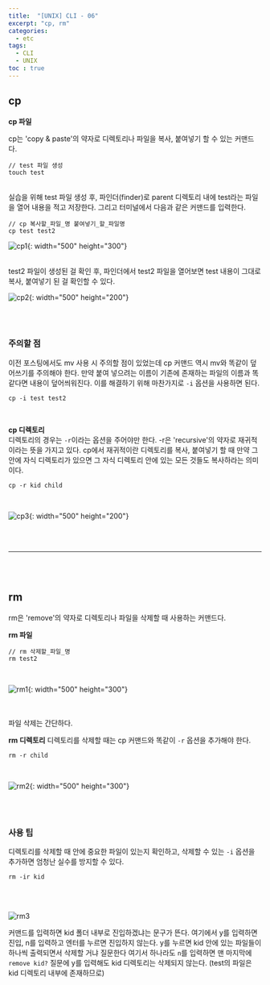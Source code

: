 ```yaml
---
title:  "[UNIX] CLI - 06"
excerpt: "cp, rm"
categories: 
  - etc
tags: 
  - CLI
  - UNIX
toc : true
---
```


## cp

**cp 파일** <br> 

cp는 'copy & paste'의 약자로 디렉토리나 파일을 복사, 붙여넣기 할 수 있는 커맨드다.

```
// test 파일 생성
touch test
```

<br>
실습을 위해 test 파일 생성 후, 파인더(finder)로 parent 디렉토리 내에 test라는 파일을 열어 내용을 적고 저장한다. 그리고 터미널에서 다음과 같은 커맨드를 입력한다.

```
// cp 복사할_파일_명 붙여넣기_할_파일명
cp test test2
```


![cp1](https://user-images.githubusercontent.com/70805241/114302966-8184b880-9b06-11eb-8a22-7ce64d7a1c48.png){: width="500" height="300"} <br> <br>

test2 파일이 생성된 걸 확인 후, 파인더에서 test2 파일을 열어보면 test 내용이 그대로 복사, 붙여넣기 된 걸 확인할 수 있다. <br>


![cp2](https://user-images.githubusercontent.com/70805241/114303000-b2fd8400-9b06-11eb-8de2-663206eab186.png){: width="500" height="200"}

<br><br>

### 주의할 점
이전 포스팅에서도 mv 사용 시 주의할 점이 있었는데 cp 커맨드 역시 mv와 똑같이 덮어쓰기를 주의해야 한다. 만약 붙여 넣으려는 이름이 기존에 존재하는 파일의 이름과 똑같다면 내용이 덮어씌워진다. 이를 해결하기 위해 마찬가지로 `-i` 옵션을 사용하면 된다. 

```
cp -i test test2
```

<br>

**cp 디렉토리** <br>
디렉토리의 경우는 `-r`이라는 옵션을 주어야만 한다. -r은 'recursive'의 약자로 재귀적이라는 뜻을 가지고 있다.  cp에서 재귀적이란 디렉토리를 복사, 붙여넣기 할 때 만약 그 안에 자식 디렉토리가 있으면 그 자식 디렉토리 안에 있는 모든 것들도 복사하라는 의미이다.
<br>

```
cp -r kid child
```

<br>

![cp3](https://user-images.githubusercontent.com/70805241/114303530-78491b00-9b09-11eb-9f7b-f1e0ee37d592.png){: width="500" height="200"}


<br><br>

-----

<br><br>

## rm
rm은 'remove'의 약자로 디렉토리나 파일을 삭제할 때 사용하는 커맨드다. 

**rm 파일**

```
// rm 삭제할_파일_명
rm test2
```

<br>

![rm1](https://user-images.githubusercontent.com/70805241/114303795-d62a3280-9b0a-11eb-9164-aff9c862455d.png){: width="500" height="300"}

<br><br>
파일 삭제는 간단하다.

**rm 디렉토리**
디렉토리를 삭제할 때는 cp 커맨드와 똑같이 `-r` 옵션을 추가해야 한다. 

```
rm -r child
```

<br>

![rm2](https://user-images.githubusercontent.com/70805241/114303927-7718ed80-9b0b-11eb-8c55-643498fd067b.png){: width="500" height="300"}


<br><br>

### 사용 팁
디렉토리를 삭제할 때 안에 중요한 파일이 있는지 확인하고, 삭제할 수 있는 `-i` 옵션을 추가하면 엄청난 실수를 방지할 수 있다.  <br>

```
rm -ir kid
```

<br><br>

![rm3](https://user-images.githubusercontent.com/70805241/114304132-88162e80-9b0c-11eb-9835-2ea063712b8a.png)


커맨드를 입력하면 kid 폴더 내부로 진입하겠냐는 문구가 뜬다. 여기에서 y를 입력하면 진입, n를 입력하고 엔터를 누르면 진입하지 않는다. y를 누르면 kid 안에 있는 파일들이 하나씩 출력되면서 삭제할 거냐 질문한다 여기서 하나라도 `n`를 입력하면 맨 마지막에 `remove kid?` 질문에 y를 입력해도 kid 디렉토리는 삭제되지 않는다. (test의 파일은 kid 디렉토리 내부에 존재하므로)